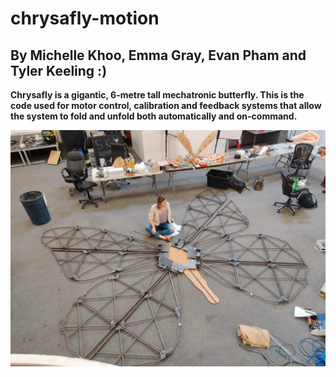 # chrysafly-motion
## By Michelle Khoo, Emma Gray, Evan Pham and Tyler Keeling :)
**Chrysafly is a gigantic, 6-metre tall mechatronic butterfly. This is the code used for motor control, calibration and feedback systems that allow the system to fold and unfold both automatically and on-command.**

![](./chrysafly_layout.jpeg)
